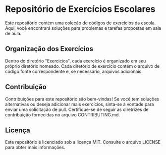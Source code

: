 # Repositório de Exercícios Escolares

Este repositório contém uma coleção de códigos de exercícios da escola. Aqui, você encontrará soluções para problemas e tarefas propostas em sala de aula.

## Organização dos Exercícios

Dentro do diretório "Exercicios", cada exercício é organizado em seu próprio diretório nomeado. Cada diretório de exercício contém o arquivo de código fonte correspondente e, se necessário, arquivos adicionais.

## Contribuição

Contribuições para este repositório são bem-vindas! Se você tem soluções alternativas ou deseja adicionar mais exercícios, sinta-se à vontade para enviar uma solicitação de pull. Certifique-se de seguir as diretrizes de contribuição fornecidas no arquivo CONTRIBUTING.md.

## Licença

Este repositório é licenciado sob a licença MIT. Consulte o arquivo LICENSE para obter mais informações.


